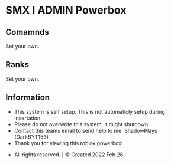 # SMX I ADMIN Powerbox 

## Comamnds
Set your own.

## Ranks
Set your own.

## Information
- This system is self setup. This is not automaticly setup during insertation.
- Please do not overwrite this system; it might shutdown.
- Contact this teams email to send help to me: ShadowPlays (DarkBYT153)
- Thank you for viewing this roblox powerbox!

* All rights reserved. | © Created 2022 Feb 26
